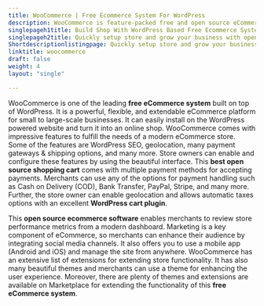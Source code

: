 ```yaml
---
title: WooCommerce | Free Ecommerce System For WordPress
description: WooCommerce is feature-packed free and open source eCommerce software built on WordPress. Easily turn existing or new WordPress website into shopping store.
singlepageh1title: Build Shop With WordPress Based Free Ecommerce System
singlepageh2title: Quickly setup store and grow your business with open source eCommerce platform built on WordPress. Examine performance metrics right from powerful dashboard.
Shortdescriptionlistingpage: Quickly setup store and grow your business with open source eCommerce platform built on WordPress. Examine performance metrics right from powerful dashboard.
linktitle: woocommerce
draft: false
weight: 4
layout: "single"

---
```


WooCommerce is one of the leading **free eCommerce system** built on top of WordPress. It is a powerful, flexible, and extendable eCommerce platform for small to large-scale businesses. It can easily install on the WordPress powered website and turn it into an online shop. WooCommerce comes with impressive features to fulfill the needs of a modern eCommerce store. Some of the features are WordPress SEO, geolocation, many payment gateways &amp; shipping options, and many more. Store owners can enable and configure these features by using the beautiful interface. This **best open source shopping cart** comes with multiple payment methods for accepting payments. Merchants can use any of the options for payment handling such as Cash on Delivery (COD), Bank Transfer, PayPal, Stripe, and many more. Further, the store owner can enable geolocation and allows automatic taxes options with an excellent **WordPress cart plugin**.

This **open source ecommerce software** enables merchants to review store performance metrics from a modern dashboard. Marketing is a key component of eCommerce, so merchants can enhance their audience by integrating social media channels. It also offers you to use a mobile app (Android and iOS) and manage the site from anywhere. WooCommerce has an extensive list of extensions for extending store functionality. It has also many beautiful themes and merchants can use a theme for enhancing the user experience. Moreover, there are plenty of themes and extensions are available on Marketplace for extending the functionality of this **free eCommerce system**.
